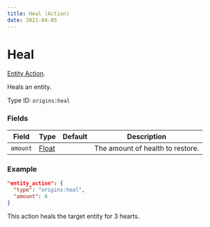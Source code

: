 ```yaml
---
title: Heal (Action)
date: 2021-04-05
---
```

# Heal

[Entity Action](../entity_actions.md).

Heals an entity.

Type ID: `origins:heal`

### Fields

Field  | Type | Default | Description
-------|------|---------|-------------
`amount` | [Float](../data_types/float.md) |  | The amount of health to restore.


### Example
```json
"entity_action": {
  "type": "origins:heal",
  "amount": 6
}
```
This action heals the target entity for 3 hearts.
